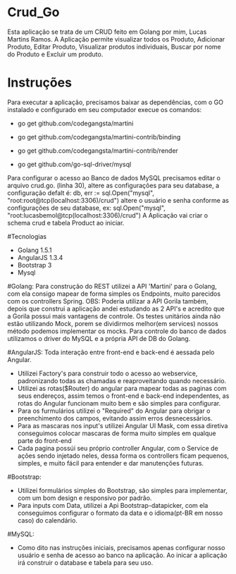 # Crud_Go
Esta aplicação se trata de um CRUD feito em Golang por mim, Lucas Martins Ramos. A Aplicação permite visualizar todos os Produto, Adicionar Produto, Editar Produto, Visualizar produtos individuais, Buscar por nome do Produto e Excluir um produto.

# Instruções
Para executar a aplicação, precisamos baixar as dependências, com o GO instalado e configurado em seu computador execue os comandos:
* go get github.com/codegangsta/martini
* go get github.com/codegangsta/martini-contrib/binding
* go get github.com/codegangsta/martini-contrib/render

* go get github.com/go-sql-driver/mysql

Para configurar o acesso ao Banco de dados MySQL precisamos editar o arquivo crud.go.
(linha 30), altere as configurações para seu database, a configuração defalt é: db, err := sql.Open("mysql", "root:root@tcp(localhost:3306)/crud")
altere o usuário e senha conforme as configurações de seu database, ex: sql.Open("mysql", "root:lucasbemol@tcp(localhost:3306)/crud")
A Aplicação vai criar o schema crud e tabela Product ao iniciar.

#Tecnologias

* Golang 1.5.1
* AngularJS 1.3.4
* Bootstrap 3
* Mysql

#Golang:
Para construção do REST utilizei a API 'Martini' para o Golang, com ela consigo mapear de forma simples os Endpoints, muito parecidos com os controllers Spring.
OBS: Poderia utilizar a API Gorila também, depois que construi a aplicação andei estudando as 2 API's e acredito que a Gorila possui mais vantagens de controle.
Os testes unitários ainda não estão utilizando Mock, porem se dividirmos melhor(em services) nossos método podemos implementar os mocks.
Para controle do banco de dados utilizamos o driver do MySQL e a própria API de DB do Golang.

#AngularJS:
Toda interação entre front-end e back-end é aessada pelo Angular.
* Utilizei Factory's para construir todo o acesso ao webservice, padronizando todas as chamadas e reaproveitando quando necessário.
* Utilizei as rotas($Router) do angular para mapear todas as paginas com seus endereços, assim temos o front-end e back-end independentes, as rotas do Angular funcionam muito bem e são simples para configurar.
* Para os furmulários utilizei o "Required" do Angular para obrigar o preenchimento dos campos, evitando assim erros desnecessários.
* Para as mascaras nos input's utilizei Angular UI Mask, com essa diretiva conseguimos colocar mascaras de forma muito simples em qualque parte do front-end
* Cada pagina possúi seu próprio controller Angular, com o Service de ações sendo injetado neles, dessa forma os controllers ficam pequenos, simples, e muito fácil para entender e dar manutenções futuras.

#Bootstrap:
* Utilizei formulários simples do Bootstrap, são simples para implementar, com um bom design e responsivo por padrão.
* Para inputs com Data, utilizei a Api Bootstrap-datapicker, com ela conseguimos configurar o formato da data e o idioma(pt-BR em nosso caso) do calendário.

#MySQL:
* Como dito nas instruções iniciais, precisamos apenas configurar nosso usuário e senha de acesso ao banco na aplicação. Ao inicar a aplicação irá construir o database e tabela para seu uso.
